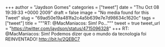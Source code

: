 
+++
author = "Jaydson Gomes"
categories = ["tweet"]
date = "Thu Oct 08 19:39:33 +0000 2009"
draft = false
image = "No media found for this Tweet"
slug = "69ad50e19a481fa2c4a5b639e7e7d98634c1620c"
tags = ["tweet"]
title = """RT: @MacManiacos: Sim! Po..."""
tweet = true
tweet_url = "https://twitter.com/jaydson/status/4715096328"
+++
RT: @MacManiacos: Sim! Podemos dizer que o mundo da tecnologia foi REINVENTADO! http://bit.ly/2QEBC7
